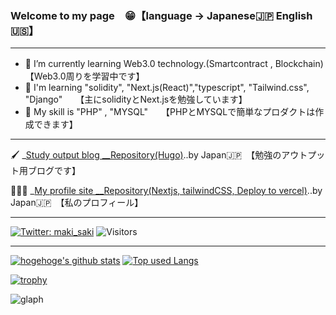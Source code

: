 ### Welcome to my page　😁【language -> Japanese🇯🇵  English🇺🇸】
***
- 🌱 I’m currently learning Web3.0 technology.(Smartcontract , Blockchain)　　【Web3.0周りを学習中です】
- 🌵 I'm learning "solidity", "Next.js(React)","typescript", "Tailwind.css", "Django"　　【主にsolidityとNext.jsを勉強しています】
- 🥦 My skill is "PHP" , "MYSQL"　　【PHPとMYSQLで簡単なプロダクトは作成できます】
***

🖌  _[Study output blog __Repository(Hugo)](https://github.com/daideguchi/tec_studies_blog)..by Japan🇯🇵　【勉強のアウトプット用ブログです】

💁🏻‍♂️ _[My profile site __Repository(Nextjs, tailwindCSS, Deploy to vercel)](https://github.com/daideguchi/myProfileSite)..by Japan🇯🇵　【私のプロフィール】

***

[![Twitter: maki_saki](https://img.shields.io/twitter/follow/dai_fukuoka?style=social)](https://twitter.com/dai_fukuoka)
![Visitors](https://visitor-badge.glitch.me/badge?page_id=daideguchi&left_color=gray&right_color=blue)
 
***

<!-- リポジトリステータス -->
[![hogehoge's github stats](https://github-readme-stats.vercel.app/api?username=daideguchi&hide=contribs&count_private=true&show_icons=true&theme=tokyonight)](https://github.com/daideguchi/)
[![Top used Langs](https://github-readme-stats.vercel.app/api/top-langs/?username=daideguchi&layout=compact&theme=tokyonight)](https://github.com/daideguchi/)

[![trophy](https://github-profile-trophy.vercel.app/?username=daideguchi)](https://github.com/ryo-ma/github-profile-trophy)

![glaph](https://github-profile-summary-cards.vercel.app/api/cards/profile-details?username=daideguchi&theme=dracula)

